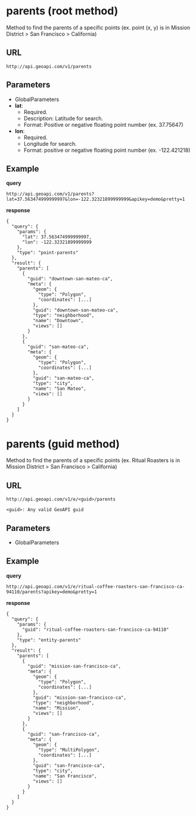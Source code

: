 # parents (root method) #

Method to find the parents of a specific points (ex. point (x, y) is in Mission District > San Francisco > California)

## URL ##

```
http://api.geoapi.com/v1/parents
```

## Parameters ##

  * GlobalParameters
  * **lat**:
    * Required.
    * Description: Latitude for search.
    * Format: Positive or negative floating point number (ex. 37.75647)
  * **lon**:
    * Required.
    * Longitude for search.
    * Format: positive or negative floating point number (ex. -122.421218)

## Example ##

**query**
```
http://api.geoapi.com/v1/parents?lat=37.563474999999997&lon=-122.32321899999999&apikey=demo&pretty=1
```

**response**
```
{
  "query": {
    "params": {
      "lat": 37.563474999999997, 
      "lon": -122.32321899999999
    }, 
    "type": "point-parents"
  }, 
  "result": {
    "parents": [
      {
        "guid": "downtown-san-mateo-ca", 
        "meta": {
          "geom": {
            "type": "Polygon", 
            "coordinates": [...]
          }, 
          "guid": "downtown-san-mateo-ca", 
          "type": "neighborhood", 
          "name": "Downtown", 
          "views": []
        }
      }, 
      {
        "guid": "san-mateo-ca", 
        "meta": {
          "geom": {
            "type": "Polygon", 
            "coordinates": [...]
          }, 
          "guid": "san-mateo-ca", 
          "type": "city", 
          "name": "San Mateo", 
          "views": []
        }
      }
    ]
  }
}
```

# parents (guid method) #

Method to find the parents of a specific points (ex. Ritual Roasters is in Mission District > San Francisco > California)

## URL ##

```
http://api.geoapi.com/v1/e/<guid>/parents
```
`<guid>: Any valid GeoAPI guid`

## Parameters ##

  * GlobalParameters

## Example ##

**query**
```
http://api.geoapi.com/v1/e/ritual-coffee-roasters-san-francisco-ca-94110/parents?apikey=demo&pretty=1
```

**response**
```
{
  "query": {
    "params": {
      "guid": "ritual-coffee-roasters-san-francisco-ca-94110"
    }, 
    "type": "entity-parents"
  }, 
  "result": {
    "parents": [
      {
        "guid": "mission-san-francisco-ca", 
        "meta": {
          "geom": {
            "type": "Polygon", 
            "coordinates": [...]
          }, 
          "guid": "mission-san-francisco-ca", 
          "type": "neighborhood", 
          "name": "Mission", 
          "views": []
        }
      }, 
      {
        "guid": "san-francisco-ca", 
        "meta": {
          "geom": {
            "type": "MultiPolygon", 
            "coordinates": [...]
          }, 
          "guid": "san-francisco-ca", 
          "type": "city", 
          "name": "San Francisco", 
          "views": []
        }
      }
    ]
  }
}
```